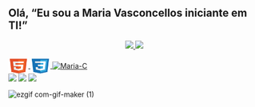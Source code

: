 ## Olá, “Eu sou a Maria Vasconcellos iniciante em TI!”
<div align="center">
  <a href="https://github.com/mariaevasconcellos">
  <img height="180em" src="https://github-readme-stats.vercel.app/api?username=mariaevasconcellos&show_icons=true&theme=jolly&include_all_commits=true&count_private=true"/>
  <img height="180em" src="https://github-readme-stats.vercel.app/api/top-langs/?username=rafaballerini&layout=compact&langs_count=7&theme=jolly"/>
 </div>

  <div style="display: inline_block"><br>
  <img align="center" alt="Maria-HTML" height="30" width="40" src="https://raw.githubusercontent.com/devicons/devicon/master/icons/html5/html5-original.svg">
  <img align="center" alt="Maria-CSS" height="30" width="40" src="https://raw.githubusercontent.com/devicons/devicon/master/icons/css3/css3-original.svg">
  <img align="center" alt="Maria-C" height="30" width="40" src="https://cdn.jsdelivr.net/gh/devicons/devicon/icons/adonisjs/adonisjs-original.svg">
</div>
  
  <div> 
  <a href="https://www.instagram.com/mariaevp_/" target="_blank"><img src="https://img.shields.io/badge/-Instagram-%23E4405F?style=for-the-badge&logo=instagram&logoColor=white" target="_blank"></a>
  <a href = "mailto:mariaevasconcellosp@gmail.com"><img src="https://img.shields.io/badge/-Gmail-%23333?style=for-the-badge&logo=gmail&logoColor=white" target="_blank"></a>
  <a href="https://www.linkedin.com/in/maria-vasconcellos-8a5a88106/" target="_blank"><img src="https://img.shields.io/badge/-LinkedIn-%230077B5?style=for-the-badge&logo=linkedin&logoColor=white" target="_blank"></a> 
 
![ezgif com-gif-maker (1)](https://user-images.githubusercontent.com/111609562/196792427-e94cc240-23db-4f31-9ea7-fa613b0c9465.gif)
    
</div>
  
 
